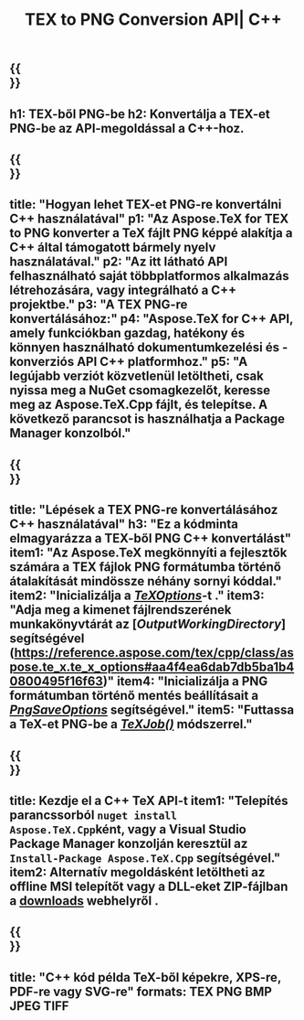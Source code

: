 ﻿---
translation: true
template: /_templates/_conversion-child-cpp.md
title: TEX to PNG Conversion API| C++
description: TeX-PNG konvertálási funkció. Integrálja ezt a helyszíni C++ könyvtárat a projektjébe, vagy használjon többplatformos alkalmazásokat a TeX PNG-re konvertálásához.
keywords: tex to png api cpp, tex2png integrál c++
url: /cpp/conversion/tex-to-png/
family: tex
platformtag: cpp
feature: conversion
informat: TEX
outformat: PNG
otherformats: BMP JPEG TIFF PDF SVG XPS
---

{{<section banner>}}
---
h1: TEX-ből PNG-be
h2: Konvertálja a TEX-et PNG-be az API-megoldással a C++-hoz.
---

{{<section overview>}}
---
title: "Hogyan lehet TEX-et PNG-re konvertálni C++ használatával"
p1: "Az Aspose.TeX for TEX to PNG konverter a TeX fájlt PNG képpé alakítja a C++ által támogatott bármely nyelv használatával."
p2: "Az itt látható API felhasználható saját többplatformos alkalmazás létrehozására, vagy integrálható a C++ projektbe."
p3: "A TEX PNG-re konvertálásához:"
p4: "Aspose.TeX for C++ API, amely funkciókban gazdag, hatékony és könnyen használható dokumentumkezelési és -konverziós API C++ platformhoz."
p5: "A legújabb verziót közvetlenül letöltheti, csak nyissa meg a NuGet csomagkezelőt, keresse meg az Aspose.TeX.Cpp fájlt, és telepítse. A következő parancsot is használhatja a Package Manager konzolból."
---

{{<section feature1>}}
---
title: "Lépések a TEX PNG-re konvertálásához C++ használatával"
h3: "Ez a kódminta elmagyarázza a TEX-ből PNG C++ konvertálást"
item1: "Az Aspose.TeX megkönnyíti a fejlesztők számára a TEX fájlok PNG formátumba történő átalakítását mindössze néhány sornyi kóddal."
item2: "Inicializálja a [*TeXOptions*](https://reference.aspose.com/tex/cpp/class/aspose.te_x.te_x_options)-t ."
item3: "Adja meg a kimenet fájlrendszerének munkakönyvtárát az [*OutputWorkingDirectory*] segítségével (https://reference.aspose.com/tex/cpp/class/aspose.te_x.te_x_options#aa4f4ea6dab7db5ba1b40800495f16f63)"
item4: "Inicializálja a PNG formátumban történő mentés beállításait a [*PngSaveOptions*](https://reference.aspose.com/tex/cpp/class/aspose.te_x.presentation.image.png_save_options) segítségével."
item5: "Futtassa a TeX-et PNG-be a [*TeXJob()*](https://reference.aspose.com/tex/cpp/class/aspose.te_x.te_x_job) módszerrel."
---

{{<section feature2>}}
---
title: Kezdje el a C++ TeX API-t
item1: "Telepítés parancssorból ```nuget install Aspose.TeX.Cpp```ként, vagy a Visual Studio Package Manager konzolján keresztül az ```Install-Package Aspose.TeX.Cpp``` segítségével."
item2: Alternatív megoldásként letöltheti az offline MSI telepítőt vagy a DLL-eket ZIP-fájlban a [downloads](https://releases.aspose.com/tex/cpp) webhelyről .
---

{{<section widget>}}
---
title: "C++ kód példa TeX-ből képekre, XPS-re, PDF-re vagy SVG-re"
formats: TEX PNG BMP JPEG TIFF
---

